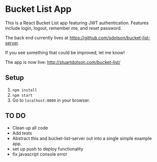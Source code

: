 # Bucket List App

This is a React Bucket List app featuring JWT authentication. Features include login, logout, remember me, and reset password.

The back end currently lives at https://github.com/sdotson/bucket-list-server.

If you see something that could be improved, let me know!

The app is now live: http://stuartdotson.com/bucket-list/

## Setup
1. `npm install`
2. `npm start`
3. Go to `localhost:8080` in your browser.

## TO DO
* Clean up all code
* Add tests
* Abstract this and bucket-list-server out into a single simple example app.
* set up push to deploy functionality
* fix javascript console error
